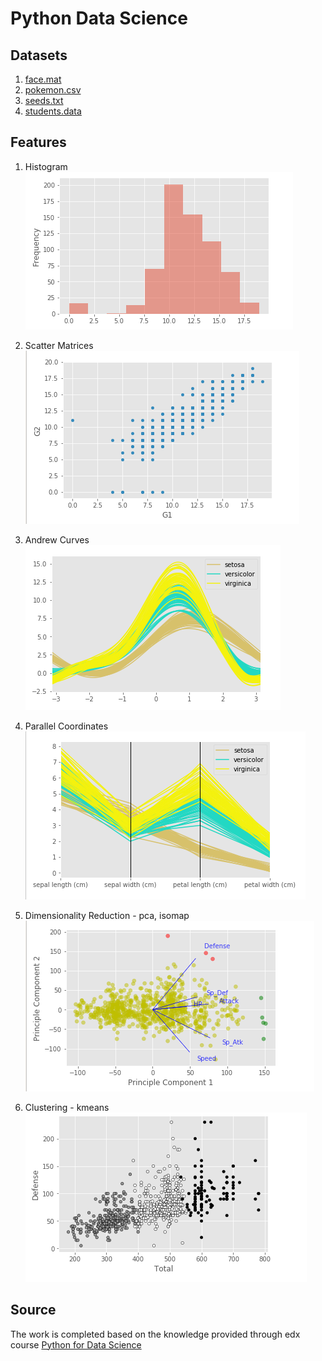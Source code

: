# Python Data Science

## Datasets
1. [face.mat](https://raw.githubusercontent.com/authman/DAT210x/master/Cached%20Datasets/face_data.zip)
2. [pokemon.csv](https://storage.googleapis.com/kaggle-datasets/121/280/pokemon.zip?GoogleAccessId=datasets@kaggle-161607.iam.gserviceaccount.com&Expires=1502606174&Signature=2dTSz%2F7T7ZGzBZGLKB5n%2Fkrv0sTNOlbGNKMEKX2Mj4iCZwlkr%2FFTfiRbdOBrmTrp1We4XDAz%2FsITOTK2SZNHqIiYRu2%2FiXfuFXgYIbQ7MJt794eWn5XdBtnadeCkxvkMx%2BRB7DOYbTus0jvgupdUv%2BYNlGHL8sLO%2BcbIx652HQfRSJ62QWYiCj2i09z6Wvhcx9mrcWnMswjkQhLhQilNodmxrYIfWlPRuSicwmaaB2pB4rcM9MSupyz%2Fdt0bBhNoxaSNvqfei223T8rHIqxlI0GaOeM2lQDvxQKJBu2p6MAaiwxD4k0tpSyv5mdc0WmLgyUb0%2Big%2BJgm17yt4MrDEg%3D%3D)
3. [seeds.txt](https://archive.ics.uci.edu/ml/machine-learning-databases/00236/seeds_dataset.txt)
4. [students.data](https://d37djvu3ytnwxt.cloudfront.net/assets/courseware/v1/c6c89d8ef70c9b6d0923d9c171fee75a/asset-v1:Microsoft+DAT210x+2T2017+type@asset+block/students.zip)

## Features
1. Histogram
![histogram.png](./images/histogram.png)

2. Scatter Matrices
![scatter.png](./images/scatter.png)

3. Andrew Curves
![andrew_curve.png](./images/andrew_curve.png)

4. Parallel Coordinates
![parallel.png](./images/parallel.png)

5. Dimensionality Reduction - pca, isomap
![pca.png](./images/pca.png)

6. Clustering - kmeans
![kmeans.png](./images/kmeans.png)

## Source
The work is completed based on the knowledge provided through edx course [Python for Data Science](https://courses.edx.org/courses/course-v1:Microsoft+DAT210x+2T2017/course/)
